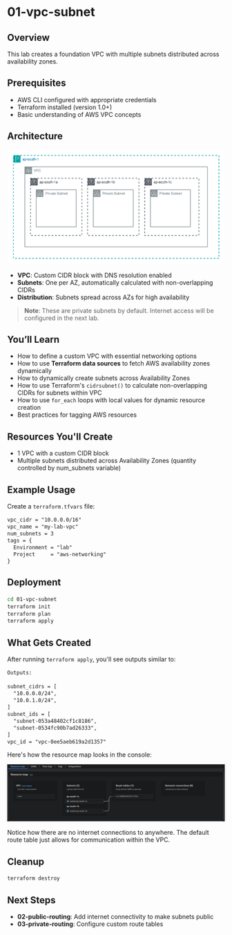 # 01-vpc-subnet

## Overview

This lab creates a foundation VPC with multiple subnets distributed across availability zones.

## Prerequisites

- AWS CLI configured with appropriate credentials
- Terraform installed (version 1.0+)
- Basic understanding of AWS VPC concepts

## Architecture

![VPC Architecture](./01-vpc.drawio.png)

- **VPC**: Custom CIDR block with DNS resolution enabled
- **Subnets**: One per AZ, automatically calculated with non-overlapping CIDRs
- **Distribution**: Subnets spread across AZs for high availability

> **Note**: These are private subnets by default. Internet access will be configured in the next lab.

## You’ll Learn

- How to define a custom VPC with essential networking options
- How to use **Terraform data sources** to fetch AWS availability zones dynamically
- How to dynamically create subnets across Availability Zones
- How to use Terraform's `cidrsubnet()` to calculate non-overlapping CIDRs for subnets within VPC
- How to use `for_each` loops with local values for dynamic resource creation
- Best practices for tagging AWS resources

## Resources You'll Create

- 1 VPC with a custom CIDR block
- Multiple subnets distributed across Availability Zones (quantity controlled by num_subnets variable)

## Example Usage

Create a `terraform.tfvars` file:

```hcl
vpc_cidr = "10.0.0.0/16"
vpc_name = "my-lab-vpc"
num_subnets = 3
tags = {
  Environment = "lab"
  Project     = "aws-networking"
}
```

## Deployment

```bash
cd 01-vpc-subnet
terraform init
terraform plan
terraform apply
```

## What Gets Created

After running `terraform apply`, you'll see outputs similar to:

```text
Outputs:

subnet_cidrs = [
  "10.0.0.0/24",
  "10.0.1.0/24",
]
subnet_ids = [
  "subnet-053a48402cf1c8186",
  "subnet-0534fc90b7ad26333",
]
vpc_id = "vpc-0ee5aeb619a2d1357"
```

Here's how the resource map looks in the console:

![Resource Map](./resource_map.png)

Notice how there are no internet connections to anywhere. The default route table just allows for communication within the VPC.

## Cleanup

```bash
terraform destroy
```

## Next Steps

- **02-public-routing**: Add internet connectivity to make subnets public
- **03-private-routing**: Configure custom route tables
